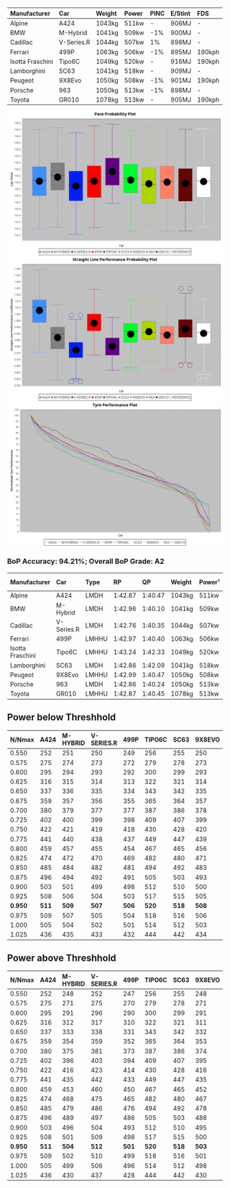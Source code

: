 | Manufacturer     | Car        | Weight | Power | PINC    | E/Stint | FDS     |
|:-|:-|:-|:-|:-|:-|:-|
| Alpine           | A424       | 1043kg | 511kw |    -    | 906MJ   |    -    |
| BMW              | M-Hybrid   | 1041kg | 509kw | -1%     | 900MJ   |    -    |
| Cadillac         | V-Series.R | 1044kg | 507kw | 1%      | 898MJ   |    -    |
| Ferrari          | 499P       | 1063kg | 506kw | -1%     | 895MJ   | 190kph  |
| Isotta Fraschini | Tipo6C     | 1049kg | 520kw |    -    | 916MJ   | 190kph  |
| Lamborghini      | SC63       | 1041kg | 518kw |    -    | 909MJ   |    -    |
| Peugeot          | 9X8Evo     | 1050kg | 508kw | -1%     | 901MJ   | 190kph  |
| Porsche          | 963        | 1050kg | 513kw | -1%     | 898MJ   |    -    |
| Toyota           | GR010      | 1078kg | 513kw |    -    | 905MJ   | 190kph  |

![PACECHART](./IMG/ACOMETHOD.png)
![STRAIGHTLINEPERFORMANCECHART](./IMG/ACOMETHOD_sp.png)
![TYREPERFORMANCECHART](./IMG/ACOMETHOD_tw.png)

### BoP Accuracy: 94.21%; Overall BoP Grade: A2
| Manufacturer     | Car        | Type  | RP      | QP      | Weight | Power¹ | Threshhold | PINC    | Power² | E/Stint | AVG Vmax  | FDS     | RDLC | L/Stint | BOP-Grade | Model Accuracy | Model Points | Match%  | SimDiff |
|:-|:-|:-|:-|:-|:-|:-|:-|:-|:-|:-|:-|:-|:-|:-|:-|:-|:-|:-|:-|
| Alpine           | A424       | LMDH  | 1:42.87 | 1:40.47 | 1043kg | 511kw  | 210.0kph   |    -    | 511kw  |  906MJ  | 299.43kph |    -    | 1.01 | 33      | ~A1       | 86.43%         | 618          | 98.41%  | ±0.14s  |
| BMW              | M-Hybrid   | LMDH  | 1:42.96 | 1:40.10 | 1041kg | 509kw  | 210.0kph   | -1%     | 504kw  |  900MJ  | 295.82kph |    -    | 1.01 | 33      | +A2       | 93.77%         | 1672         | 91.33%  | ±0.08s  |
| Cadillac         | V-Series.R | LMDH  | 1:42.76 | 1:40.35 | 1044kg | 507kw  | 210.0kph   | 1%      | 512kw  |  898MJ  | 293.65kph |    -    | 1.02 | 33      | ~A1       | 83.12%         | 1921         | 100.00% | ±0.22s  |
| Ferrari          | 499P       | LMHHU | 1:42.97 | 1:40.40 | 1063kg | 506kw  | 210.0kph   | -1%     | 501kw  |  895MJ  | 295.85kph | 190kph  | 1.03 | 33      | ~A1       | 69.49%         | 1950         | 100.00% | ±0.01s  |
| Isotta Fraschini | Tipo6C     | LMHHU | 1:43.24 | 1:42.33 | 1049kg | 520kw  | 210.0kph   |    -    | 520kw  |  916MJ  | 295.95kph | 190kph  | 1.06 | 33      | +D2       | 73.56%         | 64           | 61.66%  | ±0.16s  |
| Lamborghini      | SC63       | LMDH  | 1:42.86 | 1:42.09 | 1041kg | 518kw  | 210.0kph   |    -    | 518kw  |  909MJ  | 297.37kph |    -    | 1.05 | 33      | ~A1       | 95.82%         | 459          | 96.52%  | ±0.13s  |
| Peugeot          | 9X8Evo     | LMHHU | 1:42.99 | 1:40.47 | 1050kg | 508kw  | 210.0kph   | -1%     | 503kw  |  901MJ  | 296.00kph | 190kph  | 1.00 | 33      | ~A1       | 66.97%         | 221          | 100.00% | #       |
| Porsche          | 963        | LMDH  | 1:42.86 | 1:40.24 | 1050kg | 513kw  | 210.0kph   | -1%     | 508kw  |  898MJ  | 295.72kph |    -    | 1.01 | 33      | ~A1       | 81.02%         | 5243         | 100.00% | ±0.18s  |
| Toyota           | GR010      | LMHHU | 1:42.87 | 1:40.45 | 1078kg | 513kw  | 210.0kph   |    -    | 513kw  |  905MJ  | 295.23kph | 190kph  | 1.01 | 33      | ~A1       | 73.70%         | 2701         | 100.00% | ±0.23s  |

## Power below Threshhold
| N/Nmax    | A424    | M-HYBRID | V-SERIES.R | 499P    | TIPO6C  | SC63    | 9X8EVO  | 963     | GR010   |
|:-|:-|:-|:-|:-|:-|:-|:-|:-|:-|
|  0.550    |  252    |  251     |  250       |  249    |  256    |  255    |  250    |  253    |  253    |
|  0.575    |  275    |  274     |  273       |  272    |  279    |  278    |  273    |  276    |  276    |
|  0.600    |  295    |  294     |  293       |  292    |  300    |  299    |  293    |  296    |  296    |
|  0.625    |  316    |  315     |  314       |  313    |  322    |  321    |  314    |  317    |  317    |
|  0.650    |  337    |  336     |  335       |  334    |  343    |  342    |  335    |  338    |  338    |
|  0.675    |  359    |  357     |  356       |  355    |  365    |  364    |  357    |  360    |  360    |
|  0.700    |  380    |  379     |  377       |  377    |  387    |  386    |  378    |  382    |  382    |
|  0.725    |  402    |  400     |  399       |  398    |  409    |  407    |  399    |  403    |  403    |
|  0.750    |  422    |  421     |  419       |  418    |  430    |  428    |  420    |  424    |  424    |
|  0.775    |  441    |  440     |  438       |  437    |  449    |  447    |  439    |  443    |  443    |
|  0.800    |  459    |  457     |  455       |  454    |  467    |  465    |  456    |  461    |  461    |
|  0.825    |  474    |  472     |  470       |  469    |  482    |  480    |  471    |  476    |  476    |
|  0.850    |  485    |  484     |  482       |  481    |  494    |  492    |  483    |  487    |  487    |
|  0.875    |  496    |  494     |  492       |  491    |  505    |  503    |  493    |  498    |  498    |
|  0.900    |  503    |  501     |  499       |  498    |  512    |  510    |  500    |  505    |  505    |
|  0.925    |  508    |  506     |  504       |  503    |  517    |  515    |  505    |  510    |  510    |
| **0.950** | **511** | **509**  | **507**    | **506** | **520** | **518** | **508** | **513** | **513** |
|  0.975    |  509    |  507     |  505       |  504    |  518    |  516    |  506    |  511    |  511    |
|  1.000    |  505    |  504     |  502       |  501    |  514    |  512    |  503    |  507    |  507    |
|  1.025    |  436    |  435     |  433       |  432    |  444    |  442    |  434    |  438    |  438    |

## Power above Threshhold
| N/Nmax    | A424    | M-HYBRID | V-SERIES.R | 499P    | TIPO6C  | SC63    | 9X8EVO  | 963     | GR010   |
|:-|:-|:-|:-|:-|:-|:-|:-|:-|:-|
|  0.550    |  252    |  248     |  252       |  247    |  256    |  255    |  248    |  250    |  253    |
|  0.575    |  275    |  271     |  275       |  270    |  279    |  278    |  271    |  273    |  276    |
|  0.600    |  295    |  291     |  296       |  290    |  300    |  299    |  291    |  293    |  296    |
|  0.625    |  316    |  312     |  317       |  310    |  322    |  321    |  311    |  314    |  317    |
|  0.650    |  337    |  333     |  338       |  331    |  343    |  342    |  332    |  335    |  338    |
|  0.675    |  359    |  354     |  359       |  352    |  365    |  364    |  353    |  357    |  360    |
|  0.700    |  380    |  375     |  381       |  373    |  387    |  386    |  374    |  378    |  382    |
|  0.725    |  402    |  396     |  403       |  394    |  409    |  407    |  395    |  399    |  403    |
|  0.750    |  422    |  416     |  423       |  414    |  430    |  428    |  416    |  420    |  424    |
|  0.775    |  441    |  435     |  442       |  433    |  449    |  447    |  435    |  439    |  443    |
|  0.800    |  459    |  453     |  460       |  450    |  467    |  465    |  452    |  456    |  461    |
|  0.825    |  474    |  468     |  475       |  465    |  482    |  480    |  467    |  471    |  476    |
|  0.850    |  485    |  479     |  486       |  476    |  494    |  492    |  478    |  483    |  487    |
|  0.875    |  496    |  489     |  497       |  486    |  505    |  503    |  488    |  493    |  498    |
|  0.900    |  503    |  496     |  504       |  493    |  512    |  510    |  495    |  500    |  505    |
|  0.925    |  508    |  501     |  509       |  498    |  517    |  515    |  500    |  505    |  510    |
| **0.950** | **511** | **504**  | **512**    | **501** | **520** | **518** | **503** | **508** | **513** |
|  0.975    |  509    |  502     |  510       |  499    |  518    |  516    |  501    |  506    |  511    |
|  1.000    |  505    |  499     |  506       |  496    |  514    |  512    |  498    |  503    |  507    |
|  1.025    |  436    |  430     |  437       |  428    |  444    |  442    |  430    |  434    |  438    |
